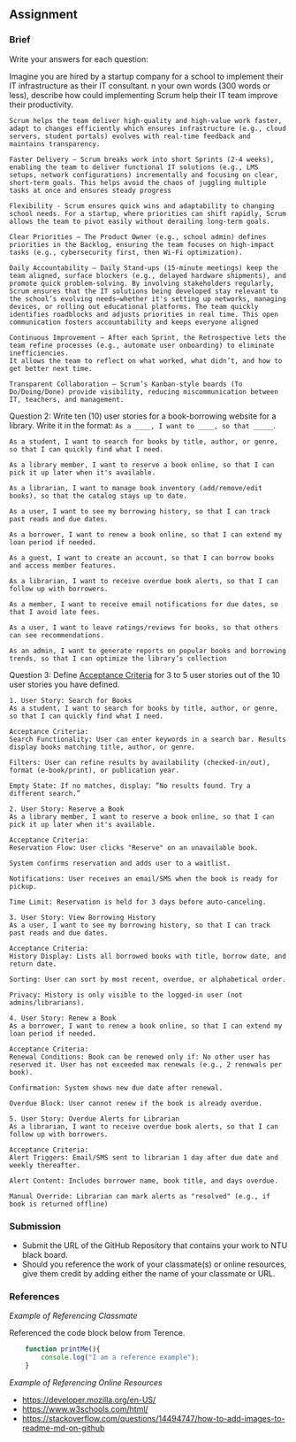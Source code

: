 ## Assignment

### Brief

Write your answers for each question:

Imagine you are hired by a startup company for a school to implement their IT infrastructure as their IT consultant. n your own words (300 words or less), describe how could implementing Scrum help their IT team improve their productivity.

```
Scrum helps the team deliver high-quality and high-value work faster, adapt to changes efficiently which ensures infrastructure (e.g., cloud servers, student portals) evolves with real-time feedback and maintains transparency. 

Faster Delivery – Scrum breaks work into short Sprints (2-4 weeks), enabling the team to deliver functional IT solutions (e.g., LMS setups, network configurations) incrementally and focusing on clear, short-term goals. This helps avoid the chaos of juggling multiple tasks at once and ensures steady progress 

Flexibility - Scrum ensures quick wins and adaptability to changing school needs. For a startup, where priorities can shift rapidly, Scrum allows the team to pivot easily without derailing long-term goals.

Clear Priorities – The Product Owner (e.g., school admin) defines priorities in the Backlog, ensuring the team focuses on high-impact tasks (e.g., cybersecurity first, then Wi-Fi optimization).

Daily Accountability – Daily Stand-ups (15-minute meetings) keep the team aligned, surface blockers (e.g., delayed hardware shipments), and promote quick problem-solving. By involving stakeholders regularly, Scrum ensures that the IT solutions being developed stay relevant to the school’s evolving needs—whether it's setting up networks, managing devices, or rolling out educational platforms. The team quickly identifies roadblocks and adjusts priorities in real time. This open communication fosters accountability and keeps everyone aligned

Continuous Improvement – After each Sprint, the Retrospective lets the team refine processes (e.g., automate user onboarding) to eliminate inefficiencies.
It allows the team to reflect on what worked, what didn’t, and how to get better next time.

Transparent Collaboration – Scrum’s Kanban-style boards (To Do/Doing/Done) provide visibility, reducing miscommunication between IT, teachers, and management.
```

Question 2:
Write ten (10) user stories for a book-borrowing website for a library. Write it in the format: `As a ____, I want to ____, so that _____`.

```
As a student, I want to search for books by title, author, or genre, so that I can quickly find what I need.

As a library member, I want to reserve a book online, so that I can pick it up later when it's available.

As a librarian, I want to manage book inventory (add/remove/edit books), so that the catalog stays up to date.

As a user, I want to see my borrowing history, so that I can track past reads and due dates.

As a borrower, I want to renew a book online, so that I can extend my loan period if needed.

As a guest, I want to create an account, so that I can borrow books and access member features.

As a librarian, I want to receive overdue book alerts, so that I can follow up with borrowers.

As a member, I want to receive email notifications for due dates, so that I avoid late fees.

As a user, I want to leave ratings/reviews for books, so that others can see recommendations.

As an admin, I want to generate reports on popular books and borrowing trends, so that I can optimize the library’s collection
```

Question 3: 
Define [Acceptance Criteria](https://resources.scrumalliance.org/Article/need-know-acceptance-criteria) for 3 to 5 user stories out of the 10 user stories you have defined.

```
1. User Story: Search for Books
As a student, I want to search for books by title, author, or genre, so that I can quickly find what I need.

Acceptance Criteria:
Search Functionality: User can enter keywords in a search bar. Results display books matching title, author, or genre.

Filters: User can refine results by availability (checked-in/out), format (e-book/print), or publication year.

Empty State: If no matches, display: “No results found. Try a different search.”

2. User Story: Reserve a Book
As a library member, I want to reserve a book online, so that I can pick it up later when it's available.

Acceptance Criteria:
Reservation Flow: User clicks "Reserve" on an unavailable book.

System confirms reservation and adds user to a waitlist.

Notifications: User receives an email/SMS when the book is ready for pickup.

Time Limit: Reservation is held for 3 days before auto-canceling.

3. User Story: View Borrowing History
As a user, I want to see my borrowing history, so that I can track past reads and due dates.

Acceptance Criteria:
History Display: Lists all borrowed books with title, borrow date, and return date.

Sorting: User can sort by most recent, overdue, or alphabetical order.

Privacy: History is only visible to the logged-in user (not admins/librarians).

4. User Story: Renew a Book
As a borrower, I want to renew a book online, so that I can extend my loan period if needed.

Acceptance Criteria:
Renewal Conditions: Book can be renewed only if: No other user has reserved it. User has not exceeded max renewals (e.g., 2 renewals per book).

Confirmation: System shows new due date after renewal.

Overdue Block: User cannot renew if the book is already overdue.

5. User Story: Overdue Alerts for Librarian
As a librarian, I want to receive overdue book alerts, so that I can follow up with borrowers.

Acceptance Criteria:
Alert Triggers: Email/SMS sent to librarian 1 day after due date and weekly thereafter.

Alert Content: Includes borrower name, book title, and days overdue.

Manual Override: Librarian can mark alerts as "resolved" (e.g., if book is returned offline)
```


### Submission 

- Submit the URL of the GitHub Repository that contains your work to NTU black board.
- Should you reference the work of your classmate(s) or online resources, give them credit by adding either the name of your classmate or URL. 


### References

_Example of Referencing Classmate_

Referenced the code block below from Terence.
```js
    function printMe(){
        console.log("I am a reference example");
    }
```

_Example of Referencing Online Resources_

- https://developer.mozilla.org/en-US/
- https://www.w3schools.com/html/
- https://stackoverflow.com/questions/14494747/how-to-add-images-to-readme-md-on-github
